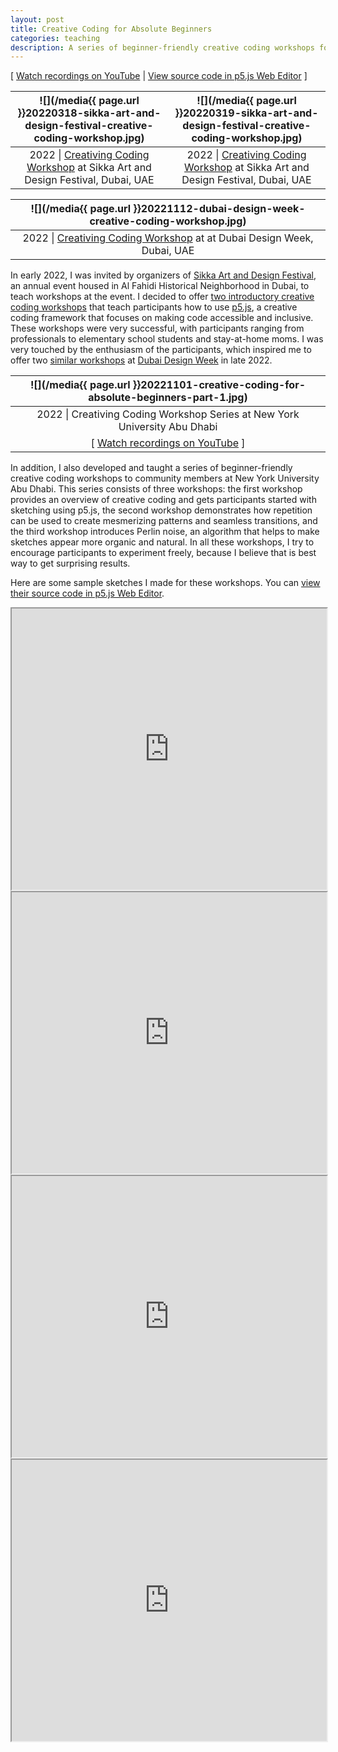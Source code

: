 ```yaml
---
layout: post
title: Creative Coding for Absolute Beginners
categories: teaching
description: A series of beginner-friendly creative coding workshops for people without any coding experience.
---
```


[ [Watch recordings on YouTube](https://www.youtube.com/playlist?list=PLUbmjnHkwarjjZ7qHHyZlrhnVije58S_L) \| [View source code in p5.js Web Editor](https://editor.p5js.org/jackbdu/collections/BUeR59x4g) ]

<!--more-->

![](/media{{ page.url }}20220318-sikka-art-and-design-festival-creative-coding-workshop.jpg) | ![](/media{{ page.url }}20220319-sikka-art-and-design-festival-creative-coding-workshop.jpg)
:----------: | :----------:
2022 \| [Creativing Coding Workshop](https://sikkartandesign.com/Creative-Coding-Workshop) at Sikka Art and Design Festival, Dubai, UAE | 2022 \| [Creativing Coding Workshop](https://sikkartandesign.com/Creative-Coding-Workshop) at Sikka Art and Design Festival, Dubai, UAE

![](/media{{ page.url }}20221112-dubai-design-week-creative-coding-workshop.jpg) |
:----------: |
2022 \| [Creativing Coding Workshop](https://www.dubaidesignweek.ae/programme/2022/creative-coding/) at at Dubai Design Week, Dubai, UAE |

In early 2022, I was invited by organizers of [Sikka Art and Design Festival](https://sikkartandesign.com), an annual event housed in Al Fahidi Historical Neighborhood in Dubai, to teach workshops at the event. I decided to offer [two introductory creative coding workshops](https://sikkartandesign.com/Creative-Coding-Workshop) that teach participants how to use [p5.js](http://p5js.org), a creative coding framework that focuses on making code accessible and inclusive. These workshops were very successful, with participants ranging from professionals to elementary school students and stay-at-home moms. I was very touched by the enthusiasm of the participants, which inspired me to offer two [similar workshops](https://www.dubaidesignweek.ae/programme/2022/creative-coding/) at [Dubai Design Week](https://www.dubaidesignweek.ae) in late 2022.


![](/media{{ page.url }}20221101-creative-coding-for-absolute-beginners-part-1.jpg) |
:----------: |
2022 \| Creativing Coding Workshop Series at New York University Abu Dhabi |
[ [Watch recordings on YouTube](https://www.youtube.com/playlist?list=PLUbmjnHkwarjjZ7qHHyZlrhnVije58S_L) ] |

In addition, I also developed and taught a series of beginner-friendly creative coding workshops to community members at New York University Abu Dhabi. This series consists of three workshops: the first workshop provides an overview of creative coding and gets participants started with sketching using p5.js, the second workshop demonstrates how repetition can be used to create mesmerizing patterns and seamless transitions, and the third workshop introduces Perlin noise, an algorithm that helps to make sketches appear more organic and natural. In all these workshops, I try to encourage participants to experiment freely, because I believe that is best way to get surprising results.

Here are some sample sketches I made for these workshops. You can [view their source code in p5.js Web Editor](https://editor.p5js.org/jackbdu/collections/BUeR59x4g).

<iframe style="width:100%;height:450px" src="https://editor.p5js.org/jackbdu/full/SE-USZgxj"></iframe>

<iframe style="width:100%;height:450px" src="https://editor.p5js.org/jackbdu/full/mLxAjYjM0"></iframe>

<iframe style="width:100%;height:450px" src="https://editor.p5js.org/jackbdu/full/10b7GrjS4"></iframe>

<iframe style="width:100%;height:450px" src="https://editor.p5js.org/jackbdu/full/5lzBOxU1T"></iframe>
